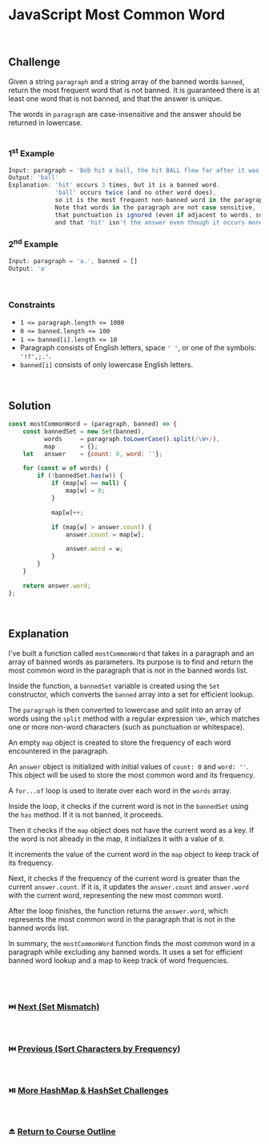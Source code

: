 # JavaScript Most Common Word
<br/>

## Challenge
Given a string `paragraph` and a string array of the banned words `banned`, return the most frequent word that is not banned. It is guaranteed there is at least one word that is not banned, and that the answer is unique.

The words in `paragraph` are case-insensitive and the answer should be returned in lowercase.
<br/>
<br/>

### 1<sup>st</sup> Example

```JavaScript
Input: paragraph = 'Bob hit a ball, the hit BALL flew far after it was hit.', banned = ['hit']
Output: 'ball'
Explanation: 'hit' occurs 3 times, but it is a banned word.
             'ball' occurs twice (and no other word does),
             so it is the most frequent non-banned word in the paragraph.
             Note that words in the paragraph are not case sensitive,
             that punctuation is ignored (even if adjacent to words, such as 'ball,'),
             and that 'hit' isn't the answer even though it occurs more because it is banned.
```

### 2<sup>nd</sup> Example

```JavaScript
Input: paragraph = 'a.', banned = []
Output: 'a'
```

<br/>

### Constraints

- `1 <= paragraph.length <= 1000`
- `0 <= banned.length <= 100`
- `1 <= banned[i].length <= 10`
- Paragraph consists of English letters, space `' '`, or one of the symbols: `'!?',;.'`.
- `banned[i]` consists of only lowercase English letters.

<br/>

## Solution

```JavaScript
const mostCommonWord = (paragraph, banned) => {
    const bannedSet = new Set(banned),
          words     = paragraph.toLowerCase().split(/\W+/),
          map       = {};
    let   answer    = {count: 0, word: ''};

    for (const w of words) {
        if (!bannedSet.has(w)) {
            if (map[w] == null) {
                map[w] = 0;
            }

            map[w]++;

            if (map[w] > answer.count) {
                answer.count = map[w];

                answer.word = w;
            }
        }
    }

    return answer.word;
};
```

<br/>

## Explanation

I've built a function called `mostCommonWord` that takes in a paragraph and an array of banned words as parameters. Its purpose is to find and return the most common word in the paragraph that is not in the banned words list.
<br/>

Inside the function, a `bannedSet` variable is created using the `Set` constructor, which converts the `banned` array into a set for efficient lookup.
<br/>

The `paragraph` is then converted to lowercase and split into an array of words using the `split` method with a regular expression `\W+`, which matches one or more non-word characters (such as punctuation or whitespace).
<br/>

An empty `map` object is created to store the frequency of each word encountered in the paragraph.
<br/>

An `answer` object is initialized with initial values of `count: 0` and `word: ''`. This object will be used to store the most common word and its frequency.
<br/>

A `for...of` loop is used to iterate over each word in the `words` array.
<br/>

Inside the loop, it checks if the current word is not in the `bannedSet` using the `has` method. If it is not banned, it proceeds.
<br/>

Then it checks if the `map` object does not have the current word as a key. If the word is not already in the map, it initializes it with a value of `0`.
<br/>

It increments the value of the current word in the `map` object to keep track of its frequency.
<br/>

Next, it checks if the frequency of the current word is greater than the current `answer.count`. If it is, it updates the `answer.count` and `answer.word` with the current word, representing the new most common word.
<br/>

After the loop finishes, the function returns the `answer.word`, which represents the most common word in the paragraph that is not in the banned words list.
<br/>

In summary, the `mostCommonWord` function finds the most common word in a paragraph while excluding any banned words. It uses a set for efficient banned word lookup and a map to keep track of word frequencies.
<br/>
<br/>
<br/>
<br/>

### :next_track_button: [Next (Set Mismatch)][Next]
<br/>

### :previous_track_button: [Previous (Sort Characters by Frequency)][Previous]
<br/>

### :play_or_pause_button: [More HashMap & HashSet Challenges][More]
<br/>

### :eject_button: [Return to Course Outline][Return]
<br/>

[Next]: https://github.com/Superklok/JavaScriptHashMapsAndSets/blob/main/Multiset/JavaScriptSetMismatch.md
[Previous]: https://github.com/Superklok/JavaScriptHashMapsAndSets/blob/main/Multiset/JavaScriptSortCharactersByFrequency.md
[More]: https://github.com/Superklok/JavaScriptHashMapsAndSets
[Return]: https://github.com/Superklok/LearnJavaScript